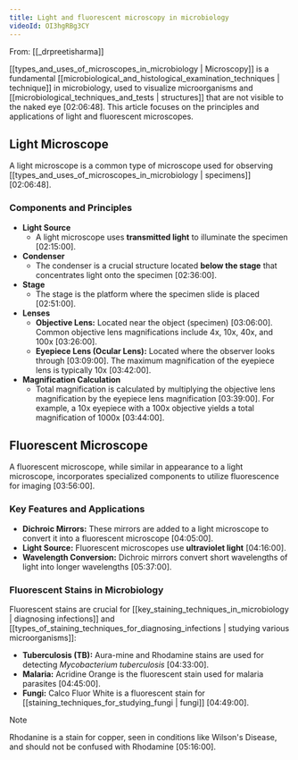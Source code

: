 ```yaml
---
title: Light and fluorescent microscopy in microbiology
videoId: OI3hgRBg3CY
---
```


From: [[_drpreetisharma]] <br/> 

[[types_and_uses_of_microscopes_in_microbiology | Microscopy]] is a fundamental [[microbiological_and_histological_examination_techniques | technique]] in microbiology, used to visualize microorganisms and [[microbiological_techniques_and_tests | structures]] that are not visible to the naked eye <a class="yt-timestamp" data-t="02:06:48">[02:06:48]</a>. This article focuses on the principles and applications of light and fluorescent microscopes.

## Light Microscope

A light microscope is a common type of microscope used for observing [[types_and_uses_of_microscopes_in_microbiology | specimens]] <a class="yt-timestamp" data-t="02:06:48">[02:06:48]</a>.

### Components and Principles
*   **Light Source**
    *   A light microscope uses **transmitted light** to illuminate the specimen <a class="yt-timestamp" data-t="02:15:00">[02:15:00]</a>.
*   **Condenser**
    *   The condenser is a crucial structure located **below the stage** that concentrates light onto the specimen <a class="yt-timestamp" data-t="02:36:00">[02:36:00]</a>.
*   **Stage**
    *   The stage is the platform where the specimen slide is placed <a class="yt-timestamp" data-t="02:51:00">[02:51:00]</a>.
*   **Lenses**
    *   **Objective Lens:** Located near the object (specimen) <a class="yt-timestamp" data-t="03:06:00">[03:06:00]</a>. Common objective lens magnifications include 4x, 10x, 40x, and 100x <a class="yt-timestamp" data-t="03:26:00">[03:26:00]</a>.
    *   **Eyepiece Lens (Ocular Lens):** Located where the observer looks through <a class="yt-timestamp" data-t="03:09:00">[03:09:00]</a>. The maximum magnification of the eyepiece lens is typically 10x <a class="yt-timestamp" data-t="03:42:00">[03:42:00]</a>.
*   **Magnification Calculation**
    *   Total magnification is calculated by multiplying the objective lens magnification by the eyepiece lens magnification <a class="yt-timestamp" data-t="03:39:00">[03:39:00]</a>. For example, a 10x eyepiece with a 100x objective yields a total magnification of 1000x <a class="yt-timestamp" data-t="03:44:00">[03:44:00]</a>.

## Fluorescent Microscope

A fluorescent microscope, while similar in appearance to a light microscope, incorporates specialized components to utilize fluorescence for imaging <a class="yt-timestamp" data-t="03:56:00">[03:56:00]</a>.

### Key Features and Applications
*   **Dichroic Mirrors:** These mirrors are added to a light microscope to convert it into a fluorescent microscope <a class="yt-timestamp" data-t="04:05:00">[04:05:00]</a>.
*   **Light Source:** Fluorescent microscopes use **ultraviolet light** <a class="yt-timestamp" data-t="04:16:00">[04:16:00]</a>.
*   **Wavelength Conversion:** Dichroic mirrors convert short wavelengths of light into longer wavelengths <a class="yt-timestamp" data-t="05:37:00">[05:37:00]</a>.

### Fluorescent Stains in Microbiology
Fluorescent stains are crucial for [[key_staining_techniques_in_microbiology | diagnosing infections]] and [[types_of_staining_techniques_for_diagnosing_infections | studying various microorganisms]]:
*   **Tuberculosis (TB):** Aura-mine and Rhodamine stains are used for detecting *Mycobacterium tuberculosis* <a class="yt-timestamp" data-t="04:33:00">[04:33:00]</a>.
*   **Malaria:** Acridine Orange is the fluorescent stain used for malaria parasites <a class="yt-timestamp" data-t="04:45:00">[04:45:00]</a>.
*   **Fungi:** Calco Fluor White is a fluorescent stain for [[staining_techniques_for_studying_fungi | fungi]] <a class="yt-timestamp" data-t="04:49:00">[04:49:00]</a>.

> [!NOTE]
> Rhodanine is a stain for copper, seen in conditions like Wilson's Disease, and should not be confused with Rhodamine <a class="yt-timestamp" data-t="05:16:00">[05:16:00]</a>.